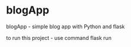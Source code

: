 # blogApp
blogApp - simple blog app with Python and flask


to run this project - use command flask run

